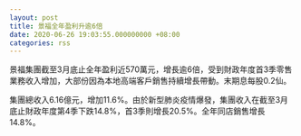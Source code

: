 ```yaml
---
layout: post
title: 景福全年盈利升逾6倍
date: 2020-06-26 19:03:55.000000000 +08:00
categories: rss
---
```


景福集團截至3月底止全年盈利近570萬元，增長逾6倍，受到財政年度首3季零售業務收入增加，大部份因為本地高端客戶銷售持續增長帶動。末期息每股0.2仙。

集團總收入6.16億元，增加11.6%。由於新型肺炎疫情爆發，集團收入在截至3月底止財政年度第4季下跌14.8%，首3季則增長20.5%。全年同店銷售增長14.8%。
